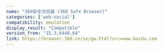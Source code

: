 ```yaml
---
name: "360安全浏览器 (360 Safe Browser)"
categories: ['web-social']
compatibility: emulation
display_result: "Compatible"
version_from: "15.3.6440.64"
link: https://browser.360.cn/se/gw.html?src=www.baidu.com
---
```


